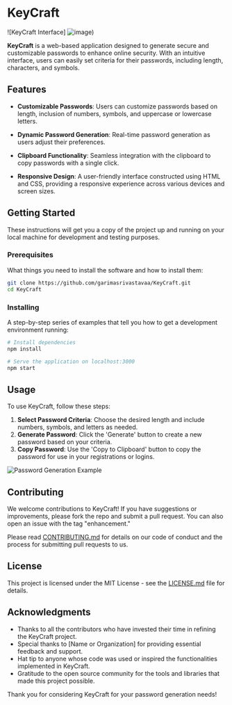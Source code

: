 # KeyCraft

![KeyCraft Interface] ![image](https://github.com/user-attachments/assets/6a1f552b-5d67-43b4-ab72-6736abea7f9d))

**KeyCraft** is a web-based application designed to generate secure and customizable passwords to enhance online security. With an intuitive interface, users can easily set criteria for their passwords, including length, characters, and symbols.

## Features

- **Customizable Passwords**: Users can customize passwords based on length, inclusion of numbers, symbols, and uppercase or lowercase letters.

- **Dynamic Password Generation**: Real-time password generation as users adjust their preferences.

- **Clipboard Functionality**: Seamless integration with the clipboard to copy passwords with a single click.

- **Responsive Design**: A user-friendly interface constructed using HTML and CSS, providing a responsive experience across various devices and screen sizes.

## Getting Started

These instructions will get you a copy of the project up and running on your local machine for development and testing purposes.

### Prerequisites

What things you need to install the software and how to install them:

```bash
git clone https://github.com/garimasrivastavaa/KeyCraft.git
cd KeyCraft
```

### Installing

A step-by-step series of examples that tell you how to get a development environment running:

```bash
# Install dependencies
npm install

# Serve the application on localhost:3000
npm start
```

## Usage

To use KeyCraft, follow these steps:

1. **Select Password Criteria**: Choose the desired length and include numbers, symbols, and letters as needed.
2. **Generate Password**: Click the 'Generate' button to create a new password based on your criteria.
3. **Copy Password**: Use the 'Copy to Clipboard' button to copy the password for use in your registrations or logins.

![Password Generation Example](https://github.com/user-attachments/assets/9eb63ef1-262f-40d3-b752-b207fcb197be)

## Contributing

We welcome contributions to KeyCraft! If you have suggestions or improvements, please fork the repo and submit a pull request. You can also open an issue with the tag "enhancement."

Please read [CONTRIBUTING.md](https://github.com/garimasrivastavaa/KeyCraft/CONTRIBUTING.md) for details on our code of conduct and the process for submitting pull requests to us.

## License

This project is licensed under the MIT License - see the [LICENSE.md](LICENSE.md) file for details.

## Acknowledgments

- Thanks to all the contributors who have invested their time in refining the KeyCraft project.
- Special thanks to [Name or Organization] for providing essential feedback and support.
- Hat tip to anyone whose code was used or inspired the functionalities implemented in KeyCraft.
- Gratitude to the open source community for the tools and libraries that made this project possible.


Thank you for considering KeyCraft for your password generation needs!
